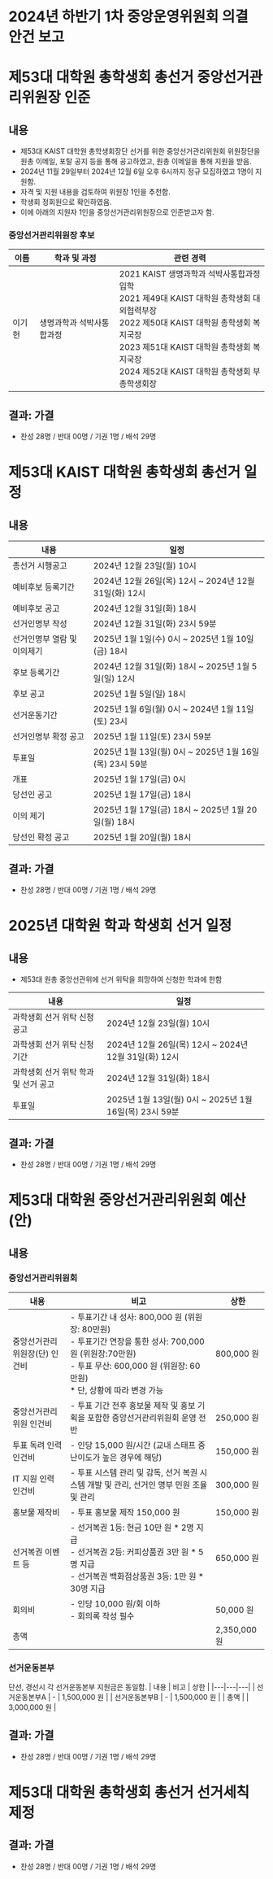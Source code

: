2024년 하반기 1차 중앙운영위원회 의결 안건 보고
==

제53대 대학원 총학생회 총선거 중앙선거관리위원장 인준
===

## 내용

- 제53대 KAIST 대학원 총학생회장단 선거를 위한 중앙선거관리위원회 위원장단을 원총 이메일, 포탈 공지 등을 통해 공고하였고, 원총 이메일을 통해 지원을 받음.
- 2024년 11월 29일부터 2024년 12월 6일 오후 6시까지 정규 모집하였고 1명이 지원함. 
- 자격 및 지원 내용을 검토하여 위원장 1인을 추천함.
- 학생회 정회원으로 확인하였음.
- 이에 아래의 지원자 1인을 중앙선거관리위원장으로 인준받고자 함.

### 중앙선거관리위원장 후보
| 이름 | 학과 및 과정 | 관련 경력 |
|---|---|---|
| 이기헌 | 생명과학과 석박사통합과정 | 2021 KAIST 생명과학과 석박사통합과정 입학 <br> 2021 제49대 KAIST 대학원 총학생회 대외협력부장 <br> 2022 제50대 KAIST 대학원 총학생회 복지국장 <br> 2023 제51대 KAIST 대학원 총학생회 복지국장 <br> 2024 제52대 KAIST 대학원 총학생회 부총학생회장 |

## 결과: 가결
- 찬성 28명 / 반대 00명 / 기권 1명 / 배석 29명


제53대 KAIST 대학원 총학생회 총선거 일정
===

## 내용

| 내용 | 일정 | 
|---|---|
| 총선거 시행공고 | 2024년 12월 23일(월) 10시 | 
| 예비후보 등록기간 | 2024년 12월 26일(목) 12시 ~ 2024년 12월 31일(화) 12시 | 
| 예비후보 공고 | 2024년 12월 31일(화) 18시 | 
| 선거인명부 작성 | 2024년 12월 31일(화) 23시 59분 | 
| 선거인명부 열람 및 이의제기 | 2025년 1월 1일(수) 0시 ~ 2025년 1월 10일(금) 18시 | 
| 후보 등록기간 | 2024년 12월 31일(화) 18시 ~ 2025년 1월 5일(일) 12시 | 
| 후보 공고 | 2025년 1월 5일(일) 18시 | 
| 선거운동기간 | 2025년 1월 6일(월) 0시 ~ 2024년 1월 11일(토) 23시 | 
| 선거인명부 확정 공고 | 2025년 1월 11일(토) 23시 59분 | 
| 투표일 | 2025년 1월 13일(월) 0시 ~ 2025년 1월 16일(목) 23시 59분 | 
| 개표 | 2025년 1월 17일(금) 0시 | 
| 당선인 공고 | 2025년 1월 17일(금) 18시 | 
| 이의 제기 | 2025년 1월 17일(금) 18시 ~ 2025년 1월 20일(월) 18시 | 
| 당선인 확정 공고 | 2025년 1월 20일(월) 18시 | 

## 결과: 가결
- 찬성 28명 / 반대 00명 / 기권 1명 / 배석 29명

2025년 대학원 학과 학생회 선거 일정
===

## 내용

* 제53대 원총 중앙선관위에 선거 위탁을 희망하여 신청한 학과에 한함

| 내용 | 일정 | 
|---|---|
| 과학생회 선거 위탁 신청공고 | 2024년 12월 23일(월) 10시 | 
| 과학생회 선거 위탁 신청기간 | 2024년 12월 26일(목) 12시 ~ 2024년 12월 31일(화) 12시 | 
| 과학생회 선거 위탁 학과 및 선거 공고 | 2024년 12월 31일(화) 18시 | 
| 투표일 | 2025년 1월 13일(월) 0시 ~ 2025년 1월 16일(목) 23시 59분 | 

## 결과: 가결
- 찬성 28명 / 반대 00명 / 기권 1명 / 배석 29명

제53대 대학원 중앙선거관리위원회 예산(안)
===

## 내용

### 중앙선거관리위원회 

| 내용 | 비고 | 상한 | 
|---|---|---|
| 중앙선거관리위원장(단) 인건비 | - 투표기간 내 성사: 800,000 원 (위원장: 80만원) <br>- 투표기간 연장을 통한 성사: 700,000 원 (위원장:70만원) <br>- 투표 무산: 600,000 원 (위원장: 60만원) <br> * 단, 상황에 따라 변경 가능 | 800,000 원 | 
| 중앙선거관리위원 인건비 | - 투표 기간 전후 홍보물 제작 및 홍보 기획을 포함한 중앙선거관리위원회 운영 전반 | 250,000 원 | 
| 투표 독려 인력 인건비 | - 인당 15,000 원/시간 (교내 스태프 중 난이도가 높은 경우에 해당) | 150,000 원 |
| IT 지원 인력 인건비 | - 투표 시스템 관리 및 감독, 선거 복권 시스템 개발 및 관리, 선거인 명부 민원 조율 및 관리  | 300,000 원 | 
| 홍보물 제작비 | - 투표 홍보물 제작 150,000 원 | 150,000 원 | 
| 선거복권 이벤트 등 | - 선거복권 1등: 현금 10만 원 * 2명 지급<br> - 선거복권 2등: 커피상품권 3만 원 * 5명 지급<br> - 선거복권 백화점상품권 3등: 1만 원 * 30명 지급 | 650,000 원 | 
| 회의비 | - 인당 10,000 원/회 이하<br>- 회의록 작성 필수 | 50,000 원 | 
| 총액 | | 2,350,000 원 | 

### 선거운동본부
단선, 경선시 각 선거운동본부 지원금은 동일함.
| 내용 | 비고 | 상한 | 
|---|---|---|
| 선거운동본부A | - | 1,500,000 원 | 
| 선거운동본부B | - | 1,500,000 원 | 
| 총액 | | 3,000,000 원 | 

## 결과: 가결
- 찬성 28명 / 반대 00명 / 기권 1명 / 배석 29명


제53대 대학원 총학생회 총선거 선거세칙 제정
===

## 결과: 가결
- 찬성 28명 / 반대 00명 / 기권 1명 / 배석 29명



